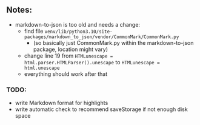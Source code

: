 ## Notes:

- markdown-to-json is too old and needs a change:
  - find file `venv/lib/python3.10/site-packages/markdown_to_json/vendor/CommonMark/CommonMark.py`
    - (so basically just CommonMark.py within the markdown-to-json package, location might vary)
  - change line 19 from `HTMLunescape = html.parser.HTMLParser().unescape` to `HTMLunescape = html.unescape`
  - everything should work after that

### TODO:

- write Markdown format for highlights
- write automatic check to recommend saveStorage if not enough disk space

